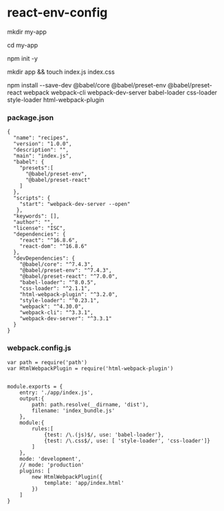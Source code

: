 # react-env-config

mkdir my-app

cd my-app

npm init -y

mkdir app && touch index.js index.css


npm install --save-dev @babel/core @babel/preset-env @babel/preset-react webpack webpack-cli webpack-dev-server babel-loader css-loader style-loader html-webpack-plugin




### package.json

```
{
  "name": "recipes",
  "version": "1.0.0",
  "description": "",
  "main": "index.js",
  "babel": {
    "presets":[
      "@babel/preset-env",
      "@babel/preset-react"
    ]
  },
  "scripts": {
    "start": "webpack-dev-server --open"
   },
  "keywords": [],
  "author": "",
  "license": "ISC",
  "dependencies": {
    "react": "^16.8.6",
    "react-dom": "^16.8.6"
  },
  "devDependencies": {
    "@babel/core": "^7.4.3",
    "@babel/preset-env": "^7.4.3",
    "@babel/preset-react": "^7.0.0",
    "babel-loader": "^8.0.5",
    "css-loader": "^2.1.1",
    "html-webpack-plugin": "^3.2.0",
    "style-loader": "^0.23.1",
    "webpack": "^4.30.0",
    "webpack-cli": "^3.3.1",
    "webpack-dev-server": "^3.3.1"
  }
}
```

### webpack.config.js

```
var path = require('path')
var HtmlWebpackPlugin = require('html-webpack-plugin')


module.exports = {
    entry: './app/index.js',
    output:{
        path: path.resolve(__dirname, 'dist'),
        filename: 'index_bundle.js'
    },
    module:{
        rules:[
            {test: /\.(js)$/, use: 'babel-loader'},
            {test: /\.css$/, use: [ 'style-loader', 'css-loader']}
        ]
    },
    mode: 'development',
    // mode: 'production'
    plugins: [
        new HtmlWebpackPlugin({
            template: 'app/index.html'
        })
    ]
}

```


